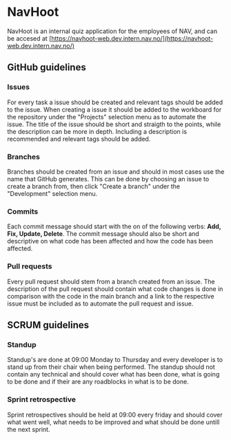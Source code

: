 # NavHoot

NavHoot is an internal quiz application for the employees of NAV, and can be accesed at [https://navhoot-web.dev.intern.nav.no/](https://navhoot-web.dev.intern.nav.no/)

## GitHub guidelines

### Issues
For every task a issue should be created and relevant tags should be added to the issue. When creating a issue it should be added to the workboard for the repository under the "Projects" selection menu as to automate the issue. The title of the issue should be short and straigth to the points, while the description can be more in depth. Including a description is recommended and relevant tags should be added.
### Branches
Branches should be created from an issue and should in most cases use the name that GitHub generates. This can be done by choosing an issue to create a branch from, then click "Create a branch" under the "Development" selection menu.

### Commits
Each commit message should start with the on of the following verbs: **Add, Fix, Update, Delete**. The commit message should also be short and descriptive on what code has been affected and how the code has been affected.
### Pull requests
Every pull request should stem from a branch created from an issue. The description of the pull request should contain what code changes is done in comparison with the code in the main branch and a link to the respective issue must be included as to automate the pull request and issue.

## SCRUM guidelines

### Standup
Standup's are done at 09:00 Monday to Thursday and every developer is to stand up from their chair when being performed. The standup should not contain any technical and should cover what has been done, what is going to be done and if their are any roadblocks in what is to be done.

### Sprint retrospective
Sprint retrospectives should be held at 09:00 every friday and should cover what went well, what needs to be improved and what should be done untill the next sprint.